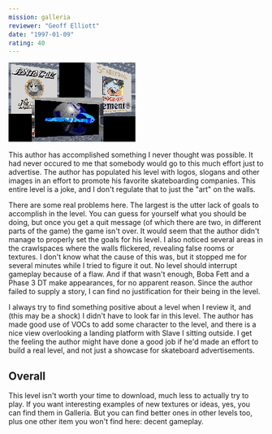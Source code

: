 ```yaml
---
mission: galleria
reviewer: "Geoff Elliott"
date: "1997-01-09"
rating: 40
---
```


![Galleria screenshot](./galleria.png "A statement about the level of commercialization in society today? This level is nothing more than a large advertisement.")

This author has accomplished something I never thought was possible. It had never occured to me that somebody would go to this much effort just to advertise. The author has populated his level with logos, slogans and other images in an effort to promote his favorite skateboarding companies. This entire level is a joke, and I don't regulate that to just the "art" on the walls.

There are some real problems here. The largest is the utter lack of goals to accomplish in the level. You can guess for yourself what you should be doing, but once you get a quit message (of which there are two, in different parts of the game) the game isn't over. It would seem that the author didn't manage to properly set the goals for his level. I also noticed several areas in the crawlspaces where the walls flickered, revealing false rooms or textures. I don't know what the cause of this was, but it stopped me for several minutes while I tried to figure it out. No level should interrupt gameplay because of a flaw. And if that wasn't enough, Boba Fett and a Phase 3 DT make appearances, for no apparent reason. Since the author failed to supply a story, I can find no justification for their being in the level.

I always try to find something positive about a level when I review it, and (this may be a shock) I didn't have to look far in this level. The author has made good use of VOCs to add some character to the level, and there is a nice view overlooking a landing platform with Slave I sitting outside. I get the feeling the author might have done a good job if he'd made an effort to build a real level, and not just a showcase for skateboard advertisements.

## Overall

This level isn't worth your time to download, much less to actually try to play. If you want interesting examples of new textures or ideas, yes, you can find them in Galleria. But you can find better ones in other levels too, plus one other item you won't find here: decent gameplay.
